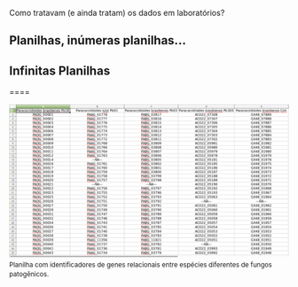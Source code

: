 <!-- .slide: data-background="img/motivation.jpg" -->

Como tratavam (e ainda tratam) os dados em laboratórios?

## Planilhas, inúmeras planilhas...
## Infinitas Planilhas

====

<img src="img/logos/data4.png" style="background:none; border:none; box-shadow:none;">
<small> Planilha com identificadores de genes relacionais entre espécies diferentes de fungos patogênicos.</small>
